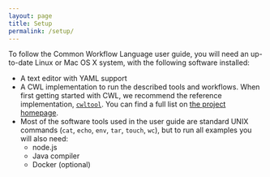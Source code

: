 ```yaml
---
layout: page
title: Setup
permalink: /setup/
---
```

To follow the Common Workflow Language user guide, you will need an up-to-date
Linux or Mac OS X system, with the following software installed:

- A text editor with YAML support
- A CWL implementation to run the described tools and workflows. When first
getting started with CWL, we recommend the reference implementation,
[`cwltool`][ref-imp]. You can find a full list on
[the project homepage][commonwl].
- Most of the software tools used in the user guide are standard UNIX commands
(`cat`, `echo`, `env`, `tar`, `touch`, `wc`), but to run all examples you will
also need:
  - node.js
  - Java compiler
  - Docker (optional)

[ref-imp]: https://github.com/common-workflow-language/cwltool
[commonwl]: http://www.commonwl.org/
